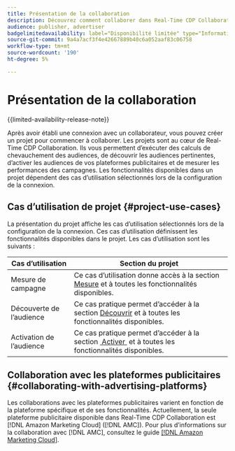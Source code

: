 ```yaml
---
title: Présentation de la collaboration
description: Découvrez comment collaborer dans Real-Time CDP Collaboration.
audience: publisher, advertiser
badgelimitedavailability: label="Disponibilité limitée" type="Informative" url="https://helpx.adobe.com/legal/product-descriptions/real-time-customer-data-platform-collaboration.html newtab=true"
source-git-commit: 9a4a7acf3f4e42667889b40c6a052aaf83c06758
workflow-type: tm+mt
source-wordcount: '190'
ht-degree: 5%

---
```


# Présentation de la collaboration

{{limited-availability-release-note}}

Après avoir établi une connexion avec un collaborateur, vous pouvez créer un projet pour commencer à collaborer. Les projets sont au cœur de Real-Time CDP Collaboration. Ils vous permettent d’exécuter des calculs de chevauchement des audiences, de découvrir les audiences pertinentes, d’activer les audiences de vos plateformes publicitaires et de mesurer les performances des campagnes. Les fonctionnalités disponibles dans un projet dépendent des cas d’utilisation sélectionnés lors de la configuration de la connexion.

## Cas d’utilisation de projet {#project-use-cases}

La présentation du projet affiche les cas d’utilisation sélectionnés lors de la configuration de la connexion. Ces cas d’utilisation définissent les fonctionnalités disponibles dans le projet. Les cas d’utilisation sont les suivants :

| Cas d’utilisation | Section du projet |
| --- | --- |
| Mesure de campagne | Ce cas d’utilisation donne accès à la section [Mesure](/help/guide/collaborate/measure.md) et à toutes les fonctionnalités disponibles. |
| Découverte de l’audience | Ce cas pratique permet d’accéder à la section [Découvrir](/help/guide/collaborate/discover.md) et à toutes les fonctionnalités disponibles. |
| Activation de l’audience | Ce cas pratique permet d’accéder à la section [&#x200B; Activer &#x200B;](/help/guide/collaborate/activate.md) et à toutes les fonctionnalités disponibles. |

## Collaboration avec les plateformes publicitaires {#collaborating-with-advertising-platforms}

Les collaborations avec les plateformes publicitaires varient en fonction de la plateforme spécifique et de ses fonctionnalités. Actuellement, la seule plateforme publicitaire disponible dans Real-Time CDP Collaboration est [!DNL Amazon Marketing Cloud] ([!DNL AMC]). Pour plus d’informations sur la collaboration avec [!DNL AMC], consultez le guide [[!DNL Amazon Marketing Cloud]](/help/guide/collaborate/advertising-platforms/amc.md).
